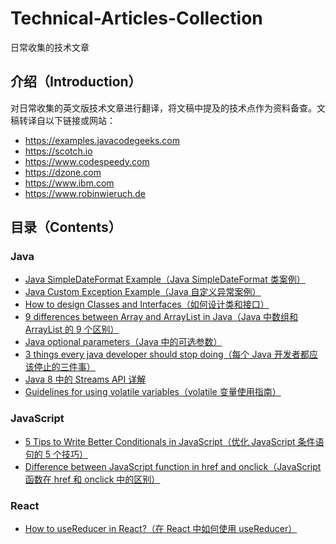 # Technical-Articles-Collection
日常收集的技术文章

## 介绍（Introduction）
对日常收集的英文版技术文章进行翻译，将文稿中提及的技术点作为资料备查。文稿转译自以下链接或网站：
- https://examples.javacodegeeks.com
- https://scotch.io
- https://www.codespeedy.com
- https://dzone.com
- https://www.ibm.com
- https://www.robinwieruch.de

## 目录（Contents）
### Java
- [Java SimpleDateFormat Example（Java SimpleDateFormat 类案例）](Java/Java-SimpleDateFormat-Example.md)
- [Java Custom Exception Example（Java 自定义异常案例）](Java/Java-Custom-Exception-Example.md)
- [How to design Classes and Interfaces（如何设计类和接口）](Java/How-to-design-Classes-and-Interfaces.md)
- [9 differences between Array and ArrayList in Java（Java 中数组和 ArrayList 的 9 个区别）](Java/9-differences-between-Array-and-ArrayList-in-Java.md)
- [Java optional parameters（Java 中的可选参数）](Java/Java-optional-parameters.md)
- [3 things every java developer should stop doing（每个 Java 开发者都应该停止的三件事）](Java/3-things-every-java-developer-should-stop-doing.md)
- [Java 8 中的 Streams API 详解](Java/Java-8-中的-Streams-API-详解.md)
- [Guidelines for using volatile variables（volatile 变量使用指南）](Java/volatile-变量使用指南.md)

### JavaScript
- [5 Tips to Write Better Conditionals in JavaScript（优化 JavaScript 条件语句的 5 个技巧）](JavaScript/5-Tips-to-Write-Better-Conditionals-in-JavaScript.md)
- [Difference between JavaScript function in href and onclick（JavaScript 函数在 href 和 onclick 中的区别）](JavaScript/Difference-between-JavaScript-function-in-href-and-onclick.md)

### React
- [How to useReducer in React?（在 React 中如何使用 useReducer）](React/How-to-useReducer-in-React.md)

<!-- 注意：文件名必须用连字符，否则 markdown 不识别文件链接。 -->
